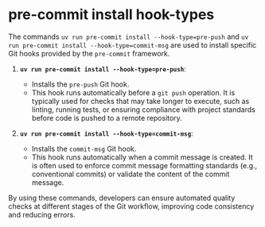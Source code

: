 # pre-commit install hook-types

The commands `uv run pre-commit install --hook-type=pre-push` and `uv run pre-commit install --hook-type=commit-msg` are used to install specific Git hooks provided by the `pre-commit` framework.

1. **`uv run pre-commit install --hook-type=pre-push`**:
   - Installs the `pre-push` Git hook.
   - This hook runs automatically before a `git push` operation. It is typically used for checks that may take longer to execute, such as linting, running tests, or ensuring compliance with project standards before code is pushed to a remote repository.

2. **`uv run pre-commit install --hook-type=commit-msg`**:
   - Installs the `commit-msg` Git hook.
   - This hook runs automatically when a commit message is created. It is often used to enforce commit message formatting standards (e.g., conventional commits) or validate the content of the commit message.

By using these commands, developers can ensure automated quality checks at different stages of the Git workflow, improving code consistency and reducing errors.
